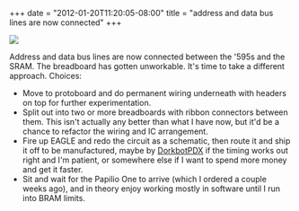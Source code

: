 ﻿+++
date = "2012-01-20T11:20:05-08:00"
title = "address and data bus lines are now connected"
+++

 ![](/tumblr_files/tumblr_lxx8dcu2kK1qly645o1_1280.jpg)  

Address and data bus lines are now connected between the '595s and the SRAM.
The breadboard has gotten unworkable. It's time to take a different approach.
Choices:

  * Move to protoboard and do permanent wiring underneath with headers on top for further experimentation.
  * Split out into two or more breadboards with ribbon connectors between them. This isn't actually any better than what I have now, but it'd be a chance to refactor the wiring and IC arrangement.
  * Fire up EAGLE and redo the circuit as a schematic, then route it and ship it off to be manufactured, maybe by [DorkbotPDX](http://dorkbotpdx.org/wiki/pcb_order) if the timing works out right and I'm patient, or somewhere else if I want to spend more money and get it faster.
  * Sit and wait for the Papilio One to arrive (which I ordered a couple weeks ago), and in theory enjoy working mostly in software until I run into BRAM limits.

